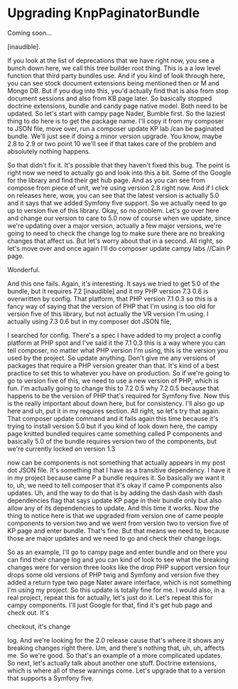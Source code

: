 # Upgrading KnpPaginatorBundle

Coming soon...

[inaudible].

If you look at the list of deprecations that we have right now, you see a bunch down
here, we call this tree builder root thing. This is a a low level function that third
party bundles use. And if you kind of look through here, you can see stock document
extensions being mentioned then or M and Mongo DB. But if you dug into this, you'd
actually find that is also from stop document sessions and also from KB page later.
So basically stopped doctrine extensions, bundle and candy page native model. Both
need to be updated. So let's start with campy page Nader, Bumble first. So the
laziest thing to do here is to get the package name. I'll copy it from my composer to
JSON file, move over, run a composer update KP lab /can be paginated bundle. We'll
just see if doing a minor version upgrade. You know, maybe 2.8 to 2.9 or two point 10
we'll see if that takes care of the problem and absolutely nothing happens.

So that didn't fix it. It's possible that they haven't fixed this bug. The point is
right now we need to actually go and look into this a bit. Some of the Google for the
library and find their get hub page. And as you can see from compose from piece of
unit, we're using version 2.8 right now. And if I click on releases here, wow, you
can see that the latest version is actually 5.0 and it says that we added Symfony
five support. So we actually need to go up to version five of this library. Okay, so
no problem. Let's go over here and change our version to care to 5.0 now of course
when we update, since we're updating over a major version, actually a few major
versions, we're going to need to check the change log to make sure there are no
breaking changes that affect us. But let's worry about that in a second. All right,
so let's move over and once again I'll do composer update campy labs //Cain P page.

Wonderful.

And this one fails. Again, it's interesting. It says we tried to get 5.0 of the
bundle, but it requires 7.2 [inaudible] and it my PHP version 7.3 0.6 is overwritten
by config. That platform, that PHP version 7.1 0.3 so this is a fancy way of saying
that the version of PHP that I'm using is too old for version five of this library,
but not actually the VR version I'm using. I actually using 7.3 0.6 but in my
composer dot JSON file,

I searched for config. There's a spec I have added to my project a config platform at
PHP spot and I've said it the 7.1 0.3 this is a way where you can tell composer, no
matter what PHP version I'm using, this is the version you used by the project. So
update anything. Don't give me any versions of packages that require a PHP version
greater than that. It's kind of a best practice to set this to whatever you have on
production. So if we're going to go to version five of this, we need to use a new
version of PHP, which is fun. I'm actually going to change this to 7.2 0.5 why 7.2
0.5 because that happens to be the version of PHP that's required for Symfony five.
Now this is the really important about down here, but for consistency. I'll also go
up here and uh, put it in my requires section. All right, so let's try that again.
That composer update command and it fails again this time because it's trying to
install version 5.0 but if you kind of look down here, the campy page knitted bundled
requires came something called P components and basically 5.0 of the bundle requires
version two of the components, but we're currently locked on version 1.3

now can be components is not something that actually appears in my post dot JSON
file. It's something that I have as a transitive dependency. I have it in my project
because came P a bundle requires it. So basically we want it to, uh, we need to tell
composer that it's okay if came P components also updates. Uh, and the way to do that
is by adding the dash dash with dash dependencies flag that says update KP page in
their bundle only but also allow any of its dependencies to update. And this time it
works. Now the thing to notice here is that we upgraded from version one of came
people components to version two and we went from version two to version five of KP
page and enter bundle. That's fine. But that means we need to, because those are
major updates and we need to go and check their change logs.

So as an example, I'll go to campy page and enter bundle and on there you can find
their change log and you can kind of look to see what the breaking changes were for
version three looks like the drop PHP support version four drops some old versions of
PHP twig and Symfony and version five they added a return type two page Nater aware
interface, which is not something I'm using my project. So this update is totally
fine for me. I would also, in a real project, repeat this for actually, let's just do
it. Let's repeat this for campy components. I'll just Google for that, find it's get
hub page and check out. It's

checkout, it's change

log. And we're looking for the 2.0 release cause that's where it shows any breaking
changes right there. Um, and there's nothing that, uh, uh, affects me. So we're good.
So that's an example of a more complicated updates. So next, let's actually talk
about another one stuff. Doctrine extensions, which is where all of these warnings
come. Let's upgrade that to a version that supports a Symfony five.

